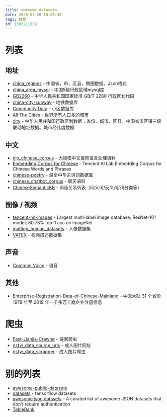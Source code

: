 ```yaml
---
title: awesome datasets
date: 2020-07-20 10:08:38
tags: 数据
id: 1595211059
---
```

# 列表
## 地址
- [china_regions](https://github.com/kzgame/china_regions) - 中国省，市，区县，商圈数据。Json格式
- [china_area_mysql](https://github.com/kakuilan/china_area_mysql) - 中国5级行政区域mysql库
- [GB2260](https://github.com/cn/GB2260) - 中华人民共和国国家标准 GB/T 2260 行政区划代码
- [china-city-subway](https://github.com/Seaony/china-city-subway) - 地铁数据库
- [Community Data](https://github.com/phpxiebin/Community-Data) - 小区数据库
- [All The Cities](https://github.com/zeke/all-the-cities) - 世界所有人口多的城市
- [city](https://github.com/pfinal/city) - 中华人民共和国行政区划数据：省份、城市、区县。中国省市区镇三级联动地址数据。城市经纬度数据

## 中文
- [nlp_chinese_corpus](https://github.com/brightmart/nlp_chinese_corpus) - 大规模中文自然语言处理语料
- [Embedding Corpus for Chinese](https://ai.tencent.com/ailab/nlp/embedding.html) - Tencent AI Lab Embedding Corpus for Chinese Words and Phrases
- [chinese-poetry](https://github.com/chinese-poetry/chinese-poetry) - 最全中华古诗词数据库
- [chinese_chatbot_corpus](https://github.com/codemayq/chinese_chatbot_corpus) - 聊天语料
- [ChineseSemanticKB](https://github.com/liuhuanyong/ChineseSemanticKB) - 词语关系列表（同义词/反义词/词分类等）

## 图像 / 视频
- [tencent-ml-images](https://github.com/Tencent/tencent-ml-images) - Largest multi-label image database; ResNet-101 model; 80.73% top-1 acc on ImageNet
- [matting_human_datasets](https://github.com/aisegmentcn/matting_human_datasets) - 人像数据集
- [VATEX](http://vatex.org/main/index.html) - 视频描述数据集

## 声音
- [Common Voice](https://voice.mozilla.org/zh-CN/datasets) - 语音

## 其他
- [Enterprise-Registration-Data-of-Chinese-Mainland](https://github.com/imhuster/Enterprise-Registration-Data-of-Chinese-Mainland) - 中国大陆 31 个省份1978 年至 2019 年一千多万工商企业注册信息

# 爬虫
- [Fast-Lianjia-Crawler](https://github.com/CaoZ/Fast-LianJia-Crawler) - 链家爬虫
- [nsfw_data_source_urls](https://github.com/EBazarov/nsfw_data_source_urls) - 成人图片网址
- [nsfw_data_scrapper](https://github.com/alexkimxyz/nsfw_data_scrapper) - 成人图片爬虫


# 别的列表
- [awesome-public-datasets](https://github.com/awesomedata/awesome-public-datasets)
- [datasets](https://github.com/tensorflow/datasets) - tensorflow datasets
- [awesome json datasets](https://github.com/jdorfman/awesome-json-datasets) - A curated list of awesome JSON datasets that don't require authentication
- [TableBank](https://github.com/doc-analysis/TableBank)